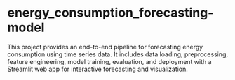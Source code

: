# energy_consumption_forecasting-model
This project provides an end-to-end pipeline for forecasting energy consumption using time series data. It includes data loading, preprocessing, feature engineering, model training, evaluation, and deployment with a Streamlit web app for interactive forecasting and visualization.

